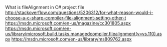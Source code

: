 What is fileAlignment in C# project file
 http://stackoverflow.com/questions/5206312/for-what-reason-would-i-choose-a-c-sharp-compiler-file-alignment-setting-other-t
 https://msdn.microsoft.com/en-us/magazine/cc301805.aspx
 https://msdn.microsoft.com/en-us/library/microsoft.build.tasks.managedcompiler.filealignment(v=vs.110).aspx
 https://msdn.microsoft.com/en-us/library/ms809762.aspx
